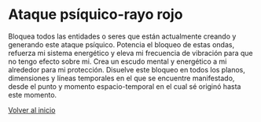 # Ataque psíquico-rayo rojo

Bloquea todos las entidades o seres que están actualmente creando y generando este ataque psíquico. Potencia el bloqueo de estas ondas, refuerza mi sistema energético y eleva mi frecuencia de vibración para que no tengo efecto sobre mi. Crea un escudo mental y energético a mi alrededor para mi protección. Disuelve este bloqueo en todos los planos, dimensiones y líneas temporales en el que se encuentre manifestado, desde el punto y momento espacio-temporal en el cual sé originó hasta este momento. 

[Volver al inicio](../index.md)
